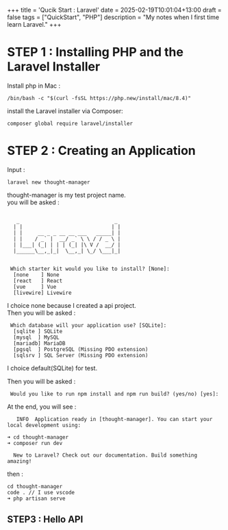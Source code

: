 +++
title = 'Qucik Start : Laravel'
date = 2025-02-19T10:01:04+13:00
draft = false
tags = ["QuickStart", "PHP"]
description = "My notes when I first time learn Laravel."
+++

# STEP 1 : Installing PHP and the Laravel Installer

Install php in Mac :  
```
/bin/bash -c "$(curl -fsSL https://php.new/install/mac/8.4)"
```

install the Laravel installer via Composer:  
```
composer global require laravel/installer
```

# STEP 2 : Creating an Application
Input :  
```
laravel new thought-manager
```
thought-manager is my test project name.  
you will be asked :  
```

   _                               _
  | |                             | |
  | |     __ _ _ __ __ ___   _____| |
  | |    / _` |  __/ _` \ \ / / _ \ |
  | |___| (_| | | | (_| |\ V /  __/ |
  |______\__,_|_|  \__,_| \_/ \___|_|


 Which starter kit would you like to install? [None]:
  [none    ] None
  [react   ] React
  [vue     ] Vue
  [livewire] Livewire
```
I choice none because I created a api project.  
Then you will be asked :  
```
 Which database will your application use? [SQLite]:
  [sqlite ] SQLite
  [mysql  ] MySQL
  [mariadb] MariaDB
  [pgsql  ] PostgreSQL (Missing PDO extension)
  [sqlsrv ] SQL Server (Missing PDO extension)
```
I choice default(SQLite) for test.  

Then you will be asked :  
```
 Would you like to run npm install and npm run build? (yes/no) [yes]:
```
At the end, you will see :  
```
   INFO  Application ready in [thought-manager]. You can start your local development using:

➜ cd thought-manager
➜ composer run dev

  New to Laravel? Check out our documentation. Build something amazing!
```

then :  
```
cd thought-manager
code . // I use vscode 
➜ php artisan serve
```

## STEP3 : Hello API


